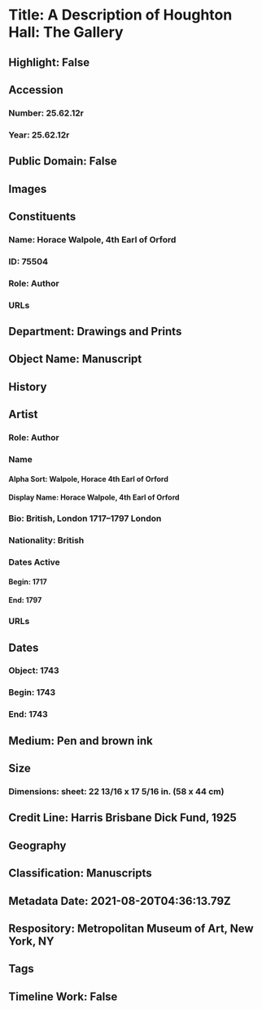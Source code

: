 # Title: A Description of Houghton Hall: The Gallery
## Highlight: False
## Accession
### Number: 25.62.12r
### Year: 25.62.12r
## Public Domain: False
## Images
## Constituents
### Name: Horace Walpole, 4th Earl of Orford
### ID: 75504
### Role: Author
### URLs
## Department: Drawings and Prints
## Object Name: Manuscript
## History
## Artist
### Role: Author
### Name
#### Alpha Sort: Walpole, Horace 4th Earl of Orford
#### Display Name: Horace Walpole, 4th Earl of Orford
### Bio: British, London 1717–1797 London
### Nationality: British
### Dates Active
#### Begin: 1717
#### End: 1797
### URLs
## Dates
### Object: 1743
### Begin: 1743
### End: 1743
## Medium: Pen and brown ink
## Size
### Dimensions: sheet: 22 13/16 x 17 5/16 in. (58 x 44 cm)
## Credit Line: Harris Brisbane Dick Fund, 1925
## Geography
## Classification: Manuscripts
## Metadata Date: 2021-08-20T04:36:13.79Z
## Respository: Metropolitan Museum of Art, New York, NY
## Tags
## Timeline Work: False
